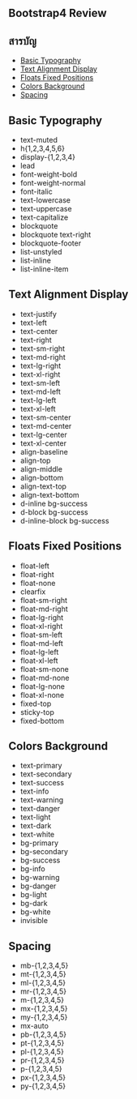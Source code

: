 ## Bootstrap4 Review

## สารบัญ
- [Basic Typography](#basic-typography)
- [Text Alignment Display](#text-alignment-display)
- [Floats Fixed Positions](#floats-fixed-positions)
- [Colors Background](#colors-background)
- [Spacing](#spacing)

## Basic Typography
- text-muted
- h{1,2,3,4,5,6}
- display-{1,2,3,4}
- lead
- font-weight-bold
- font-weight-normal
- font-italic
- text-lowercase
- text-uppercase
- text-capitalize
- blockquote
- blockquote text-right
- blockquote-footer
- list-unstyled
- list-inline
- list-inline-item

## Text Alignment Display
- text-justify
- text-left
- text-center
- text-right
- text-sm-right
- text-md-right
- text-lg-right
- text-xl-right
- text-sm-left
- text-md-left
- text-lg-left
- text-xl-left
- text-sm-center
- text-md-center
- text-lg-center
- text-xl-center
- align-baseline
- align-top
- align-middle
- align-bottom
- align-text-top
- align-text-bottom
- d-inline bg-success
- d-block bg-success
- d-inline-block bg-success

## Floats Fixed Positions
- float-left
- float-right
- float-none
- clearfix
- float-sm-right
- float-md-right
- float-lg-right
- float-xl-right
- float-sm-left
- float-md-left
- float-lg-left
- float-xl-left
- float-sm-none
- float-md-none
- float-lg-none
- float-xl-none
- fixed-top
- sticky-top
- fixed-bottom

## Colors Background
- text-primary
- text-secondary
- text-success
- text-info
- text-warning
- text-danger
- text-light
- text-dark
- text-white
- bg-primary
- bg-secondary
- bg-success
- bg-info
- bg-warning
- bg-danger
- bg-light
- bg-dark
- bg-white
- invisible

## Spacing
- mb-{1,2,3,4,5}
- mt-{1,2,3,4,5}
- ml-{1,2,3,4,5}
- mr-{1,2,3,4,5}
- m-{1,2,3,4,5}
- mx-{1,2,3,4,5}
- my-{1,2,3,4,5}
- mx-auto
- pb-{1,2,3,4,5}
- pt-{1,2,3,4,5}
- pl-{1,2,3,4,5}
- pr-{1,2,3,4,5}
- p-{1,2,3,4,5}
- px-{1,2,3,4,5}
- py-{1,2,3,4,5}
